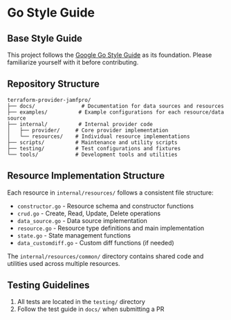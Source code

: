 # Go Style Guide

## Base Style Guide

This project follows the [Google Go Style Guide](https://google.github.io/styleguide/go) as its foundation. Please familiarize yourself with it before contributing.

## Repository Structure

```
terraform-provider-jamfpro/
├── docs/               # Documentation for data sources and resources
├── examples/          # Example configurations for each resource/data source
├── internal/          # Internal provider code
│   ├── provider/     # Core provider implementation
│   └── resources/    # Individual resource implementations
├── scripts/          # Maintenance and utility scripts
├── testing/          # Test configurations and fixtures
└── tools/            # Development tools and utilities
```

## Resource Implementation Structure

Each resource in `internal/resources/` follows a consistent file structure:

- `constructor.go` - Resource schema and constructor functions
- `crud.go` - Create, Read, Update, Delete operations
- `data_source.go` - Data source implementation
- `resource.go` - Resource type definitions and main implementation
- `state.go` - State management functions
- `data_customdiff.go` - Custom diff functions (if needed)

The `internal/resources/common/` directory contains shared code and utilities used across multiple resources.

## Testing Guidelines

1. All tests are located in the `testing/` directory
2. Follow the test guide in `docs/` when submitting a PR

